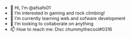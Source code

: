 - 👋 Hi, I’m @afsafs01
- 👀 I’m interested in gaming and rock climbing!
- 🌱 I’m currently learning web and sofware development
- 💞️ I’m looking to collaborate on anything
- 📫 How to reach me: Disc chummythecool#0316

<!---
afsafs01/afsafs01 is a ✨ special ✨ repository because its `README.md` (this file) appears on your GitHub profile.
You can click the Preview link to take a look at your changes.
--->
